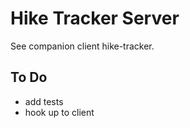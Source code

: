 # Hike Tracker Server

See companion client hike-tracker.

## To Do

* add tests
* hook up to client
